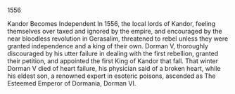 1556






Kandor Becomes Independent
In 1556, the local lords of Kandor, feeling themselves over taxed and ignored by the empire, and encouraged by the near bloodless revolution in Gerasalim, threatened to rebel unless they were granted independence and a king of their own. Dorman V, thoroughly discouraged by his utter failure in dealing with the first rebellion, granted their petition, and appointed the first King of Kandor that fall. That winter Dorman V died of heart failure, his physician said of a broken heart, while his eldest son, a renowned expert in esoteric poisons, ascended as The Esteemed Emperor of Dormania, Dorman VI.